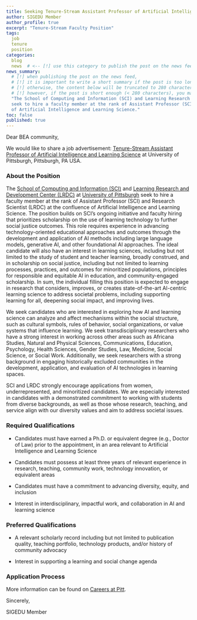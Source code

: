 ```yaml
---
title: Seeking Tenure-Stream Assistant Professor of Artificial Intelligence and Learning Science
author: SIGEDU Member
author_profile: true
excerpt: "Tenure-Stream Faculty Position"
tags:
  job
  tenure
  position
categories:
  blog
  news  # <-- [!] use this category to publish the post on the news feed  
news_summary: 
  # [!] when publishing the post on the news feed,
  # [!] it is important to write a short summary if the post is too long (~several paragraphs)
  # [!] otherwise, the content below will be truncated to 280 characters on the news feed
  # [!] however, if the post is short enough (< 280 characters), you may disregard this option
  "The School of Computing and Information (SCI) and Learning Research and Development Center (LRDC) at University of Pittsburgh 
  seek to hire a faculty member at the rank of Assistant Professor (SCI) and Research Scientist (LRDC) at the confluence 
  of Artificial Intelligence and Learning Science."
toc: false
published: true
---
```


Dear BEA community,

We would like to share a job advertisement: [Tenure-Stream Assistant Professor of Artificial Intelligence and Learning Science](https://cfopitt.taleo.net/careersection/pitt_faculty_external/jobdetail.ftl?job=23007623&tz=GMT-04%3A00&tzname=America%2FNew_York) at 
University of Pittsburgh, Pittsburgh, PA USA.

### About the Position
The [School of Computing and Information (SCI)](https://www.sci.pitt.edu/) and [Learning Research and Development Center (LRDC)](https://www.lrdc.pitt.edu/) at [University of Pittsburgh](https://www.pitt.edu/) seek to hire a faculty member at the rank of Assistant Professor (SCI) and Research Scientist (LRDC) at the confluence of Artificial Intelligence and Learning Science. The position builds on SCI’s ongoing initiative and faculty hiring that prioritizes scholarship on the use of learning technology to further social justice outcomes. This role requires experience in advancing technology-oriented educational approaches and outcomes through the development and application of AI methods including large language models, generative AI, and other foundational AI approaches. The ideal candidate will also have an interest in learning sciences, including but not limited to the study of student and teacher learning, broadly construed, and in scholarship on social justice, including but not limited to learning processes, practices, and outcomes for minoritized populations, principles for responsible and equitable AI in education, and community-engaged scholarship. In sum, the individual filling this position is expected to engage in research that considers, improves, or creates state-of-the-art AI-centric learning science to address societal problems, including supporting learning for all, deepening social impact, and improving lives. 

We seek candidates who are interested in exploring how AI and learning science can analyze and 
affect mechanisms within the social structure, such as cultural symbols, rules of behavior, 
social organizations, or value systems that influence learning. We seek transdisciplinary 
researchers who have a strong interest in working across other areas such as Africana Studies, Natural and Physical Sciences, Communications, Education, Psychology, Health Sciences, Gender Studies, Law, Medicine, Social Science, or Social Work. Additionally, we seek researchers with a strong background in engaging historically excluded communities in the development, application, and evaluation of AI technologies in learning spaces.

SCI and LRDC strongly encourage applications from women, underrepresented, and minoritized candidates. We are especially interested in candidates with a demonstrated commitment to working with students from diverse backgrounds, as well as those whose research, teaching, and service align with our diversity values and aim to address societal issues.

### Required Qualifications
* Candidates must have earned a Ph.D. or equivalent degree (e.g., Doctor of Law) prior to the appointment, in an area relevant to Artificial Intelligence and Learning Science 

* Candidates must possess at least three years of relevant experience in research, teaching, community work, technology innovation, or equivalent areas

* Candidates must have a commitment to advancing diversity, equity, and inclusion

* Interest in interdisciplinary, impactful work, and collaboration in AI and learning science

### Preferred Qualifications
* A relevant scholarly record including but not limited to publication quality, teaching portfolio, technology products, and/or history of community advocacy

* Interest in supporting a learning and social change agenda

### Application Process
More information can be found on [Careers at Pitt](https://cfopitt.taleo.net/careersection/pitt_faculty_external/jobdetail.ftl?job=23007623&tz=GMT-04%3A00&tzname=America%2FNew_York).


Sincerely,

SIGEDU Member

